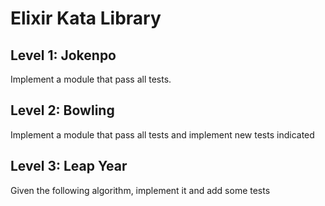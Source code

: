 # Elixir Kata Library

## Level 1: Jokenpo

Implement a module that pass all tests.

## Level 2: Bowling

Implement a module that pass all tests and implement new tests indicated

## Level 3: Leap Year

Given the following algorithm, implement it and add some tests
